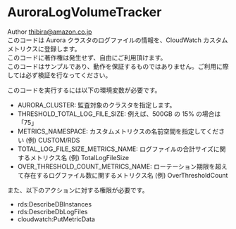 # AuroraLogVolumeTracker

Author thibira@amazon.co.jp  
このコードは Aurora クラスタのログファイルの情報を、CloudWatch カスタムメトリクスに登録します。  
このコードに著作権は発生せず、自由にご利用頂けます。  
このコードはサンプルであり、動作を保証するものではありません。ご利用に際しては必ず検証を行なってください。  

このコードを実行するには以下の環境変数が必要です。  
- AURORA_CLUSTER: 監査対象のクラスタを指定します。    
- THRESHOLD_TOTAL_LOG_FILE_SIZE: 例えば、500GB の 15% の場合は 「75」   
- METRICS_NAMESPACE: カスタムメトリクスの名前空間を指定してください (例) CUSTOM/RDS    
- TOTAL_LOG_FILE_SIZE_METRICS_NAME: ログファイルの合計サイズに関するメトリクス名 (例) TotalLogFileSize    
- OVER_THRESHOLD_COUNT_METRICS_NAME: ローテーション期限を超えて存在するログファイル数に関するメトリクス名 (例) OverThresholdCount   

また、以下のアクションに対する権限が必要です。
- rds:DescribeDBInstances
- rds:DescribeDbLogFiles
- cloudwatch:PutMetricData